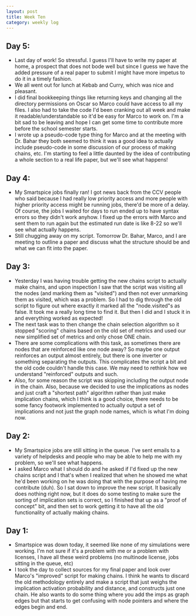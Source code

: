 ```yaml
---
layout: post 
title: Week Ten
category: weekly log
---
```


## Day 5:
  + Last day of work! So stressful. I guess I'll have to write my paper at home, a prospect
  that does not bode well but since I guess we have the added pressure of a real paper to
  submit I might have more impetus to do it in a timely fashion.
  + We all went out for lunch at Kebab and Curry, which was nice and pleasant.
  + I did final bookkeeping things like returning keys and changing all the directory permissions
  on Oscar so Marco could have access to all my files. I also had to take the code I'd been cranking
  out all week and make it readable/understandable so it'd be easy for Marco to work on. I'm a bit
  sad to be leaving and hope I can get some time to contribute more before the school semester starts.
  + I wrote up a pseudo-code type thing for Marco and at the meeting with Dr. Bahar they both seemed
  to think it was a good idea to actually include pseudo-code in some discussion of our process of
  making chains, etc. I'm starting to feel a little daunted by the idea of contributing a whole
  section to a real life paper, but we'll see what happens!

## Day 4:
  + My Smartspice jobs finally ran! I got news back from the CCV people who said
  because I had really low priority access and more people with higher priority access
  might be running jobs, there'd be more of a delay. Of course, the jobs I waited for
  days to run ended up to have syntax errors so they didn't work anyhow. I fixed up the
  errors with Marco and sent them to run again but the estimated run date is like 8-22
  so we'll see what actually happens.
  + Still chugging away on my script. Tomorrow Dr. Bahar, Marco, and I are meeting to
  outline a paper and discuss what the structure should be and what we can fit into the paper.

## Day 3:
  + Yesterday I was having trouble getting the new chains script to actually
  make chains, and upon inspection I saw that the script was visiting all the nodes
  (and marking them as "visited") and then not ever unmarking them as visited, which
  was a problem. So I had to dig through the old script to figure out where exactly
  it marked all the "node.visited"s as false. It took me a really long time to find it.
  But then I did and I stuck it in and everything worked as expected!
  + The next task was to then change the chain selection algorithm so it stopped "scoring"
  chains based on the old set of metrics and used our new simplified set of metrics and
  only chose ONE chain.
  + There are some complications with this task, as sometimes there are nodes that are 
  reinforced like one node away? So maybe one output reinforces an output almost entirely,
  but there is one inverter or something separating the outputs. This complicates the script
  a bit and the old code couldn't handle this case. We may need to rethink how we understand
  "reinforced" outputs and such.
  + Also, for some reason the script was skipping including the output node in the chain. Also,
  because we decided to use the implications as nodes and just craft a "shortest path" algorithm
  rather than just make implication chains, which I think is a good choice, there needs to be
  some fancy footwork implemented to actually output a set of implications and not just the
  graph node names, which is what I'm doing now.

## Day 2:
  + My Smartspice jobs are still sitting in the queue. I've sent emails
  to a variety of helpdesks and people who may be able to help me with
  my problem, so we'll see what happens.
  + I asked Marco what I should do and he asked if I'd fixed up the
  new chains script and I that's when I realized that when he showed
  me what he'd been working on he was doing that with the purpose of
  having me contribute (duh). So I sat down to improve the new script.
  It basically does nothing right now, but it does do some testing
  to make sure the sorting of implication sets is correct, so I finished
  that up as a "proof of concept" bit, and then set to work getting
  it to have all the old functionality of actually making chains.

## Day 1:
  + Smartspice was down today, it seemed like none of my simulations were working. I'm not sure if it's a problem with me or a problem with licenses,
  I have all these weird problems (no multinode license, jobs sitting in
  the queue, etc)
  + I took the day to collect sources for my final paper and look over
  Marco's "improved" script for making chains. I think he wants to 
  discard the old methodology entirely and make a script that just weighs
  the implication activation probability and distance, and constructs
  just one chain. He also wants to do some thing where you add the imps
  as graph edges but that starts to get confusing with node pointers and
  where the edges begin and end. 
